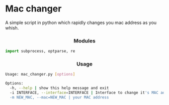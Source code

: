 # Mac changer
A simple script in python which rapidly changes you mac address as you whish.
<h3 text align="center"> Modules </h3>

```py
import subprocess, optparse, re
```
<h3 text align="center"> Usage </h3>

```bash
Usage: mac_changer.py [options]

Options:
  -h, --help | show this help message and exit
  -i INTERFACE, --interface=INTERFACE | Interface to change it's MAC address
  -m NEW_MAC, --mac=NEW_MAC | your MAC address
```



